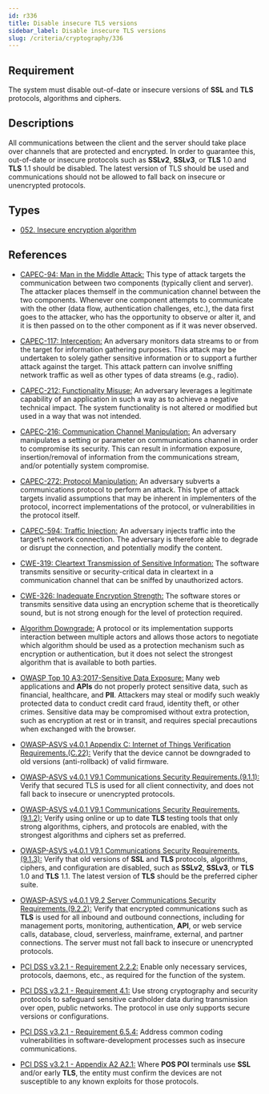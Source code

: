 ```yaml
---
id: r336
title: Disable insecure TLS versions
sidebar_label: Disable insecure TLS versions
slug: /criteria/cryptography/336
---
```


## Requirement

The system must disable out-of-date
or insecure versions of **SSL** and **TLS** protocols, algorithms and ciphers.

## Descriptions

All communications between the client and the server
should take place over channels that are protected and encrypted.
In order to guarantee this, out-of-date or insecure protocols
such as **SSLv2**, **SSLv3**, or **TLS** 1.0 and **TLS** 1.1
should be disabled. The latest version of TLS should be used
and communications should not be allowed to fall back on insecure
or unencrypted protocols.

## Types

- [052. Insecure encryption algorithm](/types/052)

## References

- [CAPEC-94: Man in the Middle Attack:](https://capec.mitre.org/data/definitions/94.html)
This type of attack targets the communication between two components
(typically client and server).
The attacker places themself in the communication channel
between the two components.
Whenever one component attempts to communicate with the other
(data flow, authentication challenges, etc.),
the data first goes to the attacker,
who has the opportunity to observe or alter it,
and it is then passed on to the other component as if it was never observed.

- [CAPEC-117: Interception:](https://capec.mitre.org/data/definitions/117.html)
An adversary monitors data streams to
or from the target for information gathering purposes.
This attack may be undertaken to solely gather sensitive information
or to support a further attack against the target.
This attack pattern can involve sniffing network traffic
as well as other types of data streams (e.g., radio).

- [CAPEC-212: Functionality Misuse:](https://capec.mitre.org/data/definitions/212.html)
An adversary leverages a legitimate capability of an application
in such a way as to achieve a negative technical impact.
The system functionality is not altered or modified
but used in a way that was not intended.

- [CAPEC-216: Communication Channel Manipulation:](https://capec.mitre.org/data/definitions/216.html)
An adversary manipulates a setting or parameter on communications channel
in order to compromise its security.
This can result in information exposure, insertion/removal of information
from the communications stream, and/or potentially system compromise.

- [CAPEC-272: Protocol Manipulation:](https://capec.mitre.org/data/definitions/272.html)
An adversary subverts a communications protocol to perform an attack.
This type of attack targets invalid assumptions
that may be inherent in implementers of the protocol,
incorrect implementations of the protocol,
or vulnerabilities in the protocol itself.

- [CAPEC-594: Traffic Injection:](https://capec.mitre.org/data/definitions/594.html)
An adversary injects traffic into the target’s network connection.
The adversary is therefore able to degrade or disrupt the connection,
and potentially modify the content.

- [CWE-319: Cleartext Transmission of Sensitive Information:](https://cwe.mitre.org/data/definitions/319.html)
The software transmits sensitive or security-critical data in cleartext
in a communication channel that can be sniffed by unauthorized actors.

- [CWE-326: Inadequate Encryption Strength:](https://cwe.mitre.org/data/definitions/326.html)
The software stores or transmits sensitive data using an encryption scheme
that is theoretically sound,
but is not strong enough for the level of protection required.

- [Algorithm Downgrade:](https://cwe.mitre.org/data/definitions/757.html)
A protocol or its implementation supports interaction between multiple actors
and allows those actors to negotiate which algorithm should be used
as a protection mechanism such as encryption or authentication,
but it does not select the strongest algorithm
that is available to both parties.

- [OWASP Top 10 A3:2017-Sensitive Data Exposure:](https://owasp.org/www-project-top-ten/OWASP_Top_Ten_2017/Top_10-2017_A3-Sensitive_Data_Exposure)
Many web applications and **APIs** do not properly protect sensitive data,
such as financial, healthcare, and **PII**.
Attackers may steal or modify such weakly protected data
to conduct credit card fraud, identity theft, or other crimes.
Sensitive data may be compromised without extra protection,
such as encryption at rest or in transit,
and requires special precautions when exchanged with the browser.

- [OWASP-ASVS v4.0.1 Appendix C: Internet of Things Verification Requirements.(C.22):](https://owasp.org/www-project-application-security-verification-standard/)
Verify that the device cannot be downgraded to old versions
(anti-rollback) of valid firmware.

- [OWASP-ASVS v4.0.1 V9.1 Communications Security Requirements.(9.1.1):](https://owasp.org/www-project-application-security-verification-standard/)
Verify that secured TLS is used for all client connectivity,
and does not fall back to insecure or unencrypted protocols.

- [OWASP-ASVS v4.0.1 V9.1 Communications Security Requirements.(9.1.2):](https://owasp.org/www-project-application-security-verification-standard/)
Verify using online or up to date **TLS** testing tools
that only strong algorithms, ciphers, and protocols are enabled,
with the strongest algorithms and ciphers set as preferred.

- [OWASP-ASVS v4.0.1 V9.1 Communications Security Requirements.(9.1.3):](https://owasp.org/www-project-application-security-verification-standard/)
Verify that old versions of **SSL** and **TLS** protocols, algorithms, ciphers,
and configuration are disabled, such as **SSLv2**, **SSLv3**, or **TLS** 1.0
and **TLS** 1.1. The latest version of **TLS**
should be the preferred cipher suite.

- [OWASP-ASVS v4.0.1 V9.2 Server Communications Security Requirements.(9.2.2):](https://owasp.org/www-project-application-security-verification-standard/)
Verify that encrypted communications such as **TLS** is used for all inbound
and outbound connections, including for management ports, monitoring,
authentication, **API**, or web service calls, database, cloud, serverless,
mainframe, external, and partner connections.
The server must not fall back to insecure or unencrypted protocols.

- [PCI DSS v3.2.1 - Requirement 2.2.2:](https://www.pcisecuritystandards.org/documents/PCI_DSS_v3-2-1.pdf)
Enable only necessary services, protocols, daemons, etc.,
as required for the function of the system.

- [PCI DSS v3.2.1 - Requirement 4.1:](https://www.pcisecuritystandards.org/documents/PCI_DSS_v3-2-1.pdf)
Use strong cryptography and security protocols to safeguard
sensitive cardholder data during transmission over open, public networks.
The protocol in use only supports secure versions or configurations.

- [PCI DSS v3.2.1 - Requirement 6.5.4:](https://www.pcisecuritystandards.org/documents/PCI_DSS_v3-2-1.pdf)
Address common coding vulnerabilities in software-development processes
such as insecure communications.

- [PCI DSS v3.2.1 - Appendix A2 A2.1:](https://www.pcisecuritystandards.org/documents/PCI_DSS_v3-2-1.pdf)
Where **POS POI** terminals use **SSL** and/or early **TLS**,
the entity must confirm the devices are not susceptible to any known exploits
for those protocols.
